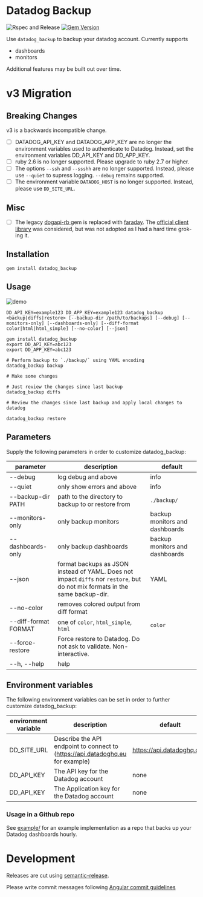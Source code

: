 # Datadog Backup

![Rspec and Release](https://github.com/scribd/datadog_backup/workflows/Rspec%20and%20Release/badge.svg)
[![Gem Version](https://badge.fury.io/rb/datadog_backup.svg)](https://badge.fury.io/rb/datadog_backup)

Use `datadog_backup` to backup your datadog account.
Currently supports

  - dashboards
  - monitors

Additional features may be built out over time.

# v3 Migration

## Breaking Changes
v3 is a backwards incompatible change.

- [ ] DATADOG_API_KEY and DATADOG_APP_KEY are no longer the environment variables used to authenticate to Datadog. Instead, set the environment variables DD_API_KEY and DD_APP_KEY.
- [ ] ruby 2.6 is no longer supported. Please upgrade to ruby 2.7 or higher.
- [ ] The options `--ssh` and `--ssshh` are no longer supported. Instead, please use `--quiet` to supress logging. `--debug` remains supported.
- [ ] The environment variable `DATADOG_HOST` is no longer supported. Instead, please use `DD_SITE_URL`.

## Misc
- [ ] The legacy [dogapi-rb ](https://github.com/DataDog/dogapi-rb) gem is replaced with [faraday](https://lostisland.github.io/faraday/).  The [official client library](https://github.com/DataDog/datadog-api-client-ruby) was considered, but was not adopted as I had a hard time grok-ing it.


## Installation

```
gem install datadog_backup
```

## Usage

![demo](images/demo.gif)

```
DD_API_KEY=example123 DD_APP_KEY=example123 datadog_backup <backup|diffs|restore> [--backup-dir /path/to/backups] [--debug] [--monitors-only] [--dashboards-only] [--diff-format color|html|html_simple] [--no-color] [--json]
```

```
gem install datadog_backup
export DD_API_KEY=abc123
export DD_APP_KEY=abc123

# Perform backup to `./backup/` using YAML encoding
datadog_backup backup

# Make some changes

# Just review the changes since last backup
datadog_backup diffs

# Review the changes since last backup and apply local changes to datadog

datadog_backup restore
```
## Parameters

Supply the following parameters in order to customize datadog_backup:

parameter            | description                                                                                                                   | default
---------------------|-------------------------------------------------------------------------------------------------------------------------------|--------------------------
--debug              | log debug and above                                                                                                           | info
--quiet              | only show errors and above                                                                                                    | info
--backup-dir PATH    | path to the directory to backup to or restore from                                                                            | `./backup/`
--monitors-only      | only backup monitors                                                                                                          | backup monitors and dashboards
--dashboards-only    | only backup dashboards                                                                                                        | backup monitors and dashboards
--json               | format backups as JSON instead of YAML. Does not impact `diffs` nor `restore`, but do not mix formats in the same backup-dir. | YAML
--no-color           | removes colored output from diff format
--diff-format FORMAT | one of `color`, `html_simple`, `html`                                                                                         | `color`
--force-restore      | Force restore to Datadog. Do not ask to validate. Non-interactive.
--h, --help          | help

## Environment variables

The following environment variables can be set in order to further customize datadog_backup:

environment variable | description                                                                      | default
---------------------|--------------------------------------------------------------------------------|--------------------------
DD_SITE_URL          | Describe the API endpoint to connect to (https://api.datadoghq.eu for example)   | https://api.datadoghq.com
DD_API_KEY           | The API key for the Datadog account                                              | none
DD_API_KEY           | The Application key for the Datadog account                                      | none


### Usage in a Github repo

See [example/](https://github.com/scribd/datadog_backup/tree/main/example) for an example implementation as a repo that backs up your Datadog dashboards hourly.

# Development

Releases are cut using [semantic-release](https://github.com/semantic-release/semantic-release).

Please write commit messages following [Angular commit guidelines](https://github.com/angular/angular.js/blob/master/DEVELOPERS.md#-git-commit-guidelines)
